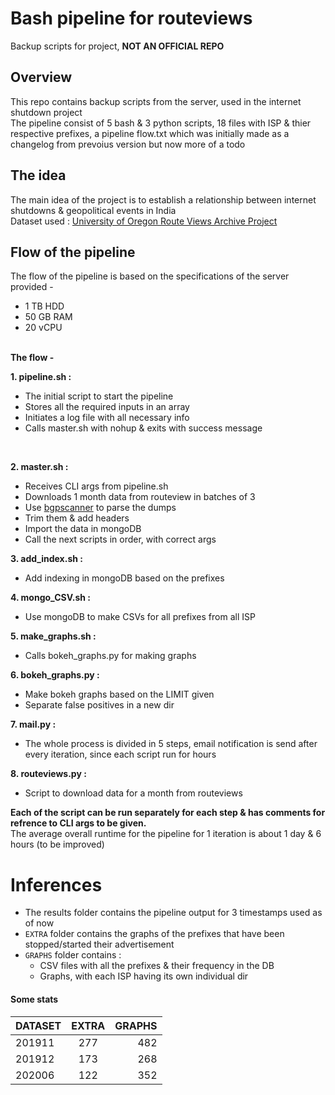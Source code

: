 # Bash pipeline for routeviews
Backup scripts for project, **NOT AN OFFICIAL REPO**

## Overview
This repo contains backup scripts from the server, used in the internet shutdown project<br>
The pipeline consist of 5 bash & 3 python scripts, 18 files with ISP & thier respective prefixes, a pipeline flow.txt which was initially made as a changelog from prevoius version but now more of a todo<br>

## The idea
The main idea of the project is to establish a relationship between internet shutdowns & geopolitical events in India<br>
Dataset used : [University of Oregon Route Views Archive Project](http://archive.routeviews.org/)

## Flow of the pipeline
The flow of the pipeline is based on the specifications of the server provided -<br>
* 1 TB HDD
* 50 GB RAM
* 20 vCPU
<br>
<b>The flow -</b> <br>

<b>1. pipeline.sh :</b>

* The initial script to start the pipeline
* Stores all the required inputs in an array
* Initiates a log file with all necessary info
* Calls master.sh with nohup & exits with success message
<br>

<b>2. master.sh :</b>

* Receives CLI args from pipeline.sh
* Downloads 1 month data from routeview in batches of 3
* Use [bgpscanner](https://labs.ripe.net/Members/lorenzo_cogotti/new-mrt-bgp-reader-six-times-faster-than-its-predecessors) to parse the dumps
* Trim them & add headers
* Import the data in mongoDB
* Call the next scripts in order, with correct args

<b>3. add_index.sh :</b>

* Add indexing in mongoDB based on the prefixes

<b>4. mongo_CSV.sh :</b>

* Use mongoDB to make CSVs for all prefixes from all ISP

<b>5. make_graphs.sh :</b>

* Calls bokeh_graphs.py for making graphs

<b>6. bokeh_graphs.py :</b>

* Make bokeh graphs based on the LIMIT given
* Separate false positives in a new dir

<b>7. mail.py :</b>

* The whole process is divided in 5 steps, email notification is send after every iteration, since each script run for hours

<b>8. routeviews.py :</b>

* Script to download data for a month from routeviews


<b>Each of the script can be run separately for each step & has comments for refrence to CLI args to be given.</b><br>
The average overall runtime for the pipeline for 1 iteration is about 1 day & 6 hours (to be improved)

# Inferences
* The results folder contains the pipeline output for 3 timestamps used as of now
* `EXTRA` folder contains the graphs of the prefixes that have been stopped/started their advertisement
* `GRAPHS` folder contains :
   * CSV files with all the prefixes & their frequency in the DB
   * Graphs, with each ISP having its own individual dir


#### Some stats

| DATASET       | EXTRA        | GRAPHS  |
| ------------- |:------------:| -------:|
| 201911        | 277          | 482     |
| 201912        | 173          | 268     |
| 202006        | 122          | 352     |








